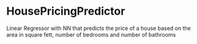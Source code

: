 # HousePricingPredictor

Linear Regressor with NN that predicts the price of a house based on the area in square fett, number of bedrooms and number of bathrooms
